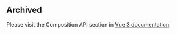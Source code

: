 ## Archived

Please visit the Composition API section in [Vue 3 documentation](https://v3.vuejs.org/api/composition-api.html#composition-api).